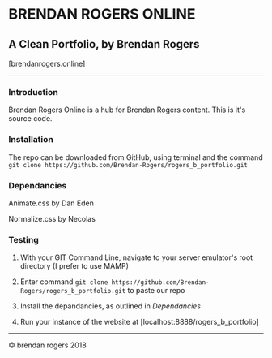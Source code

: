 # BRENDAN ROGERS ONLINE
## A Clean Portfolio, by Brendan Rogers
[brendanrogers.online]

***

### Introduction

Brendan Rogers Online is a hub for Brendan Rogers content. This is it's source code.

### Installation

The repo can be downloaded from GitHub, using terminal and the command `git clone https://github.com/Brendan-Rogers/rogers_b_portfolio.git`

### Dependancies

Animate.css
by Dan Eden

Normalize.css
by Necolas

### Testing

1. With your GIT Command Line, navigate to your server emulator's root directory (I prefer to use MAMP)

2. Enter command `git clone https://github.com/Brendan-Rogers/rogers_b_portfolio.git` to paste our repo

3. Install the depandancies, as outlined in _Dependancies_
 
4. Run your instance of the website at [localhost:8888/rogers_b_portfolio]

***

© brendan rogers 2018